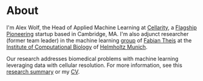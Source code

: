 # About

I'm Alex Wolf, the Head of Applied Machine Learning at [Cellarity](https://cellarity.com/), a [Flagship Pioneering](https://flagshippioneering.com) startup based in Cambridge, MA. I'm also adjunct researcher (former team leader) in the machine learning [group](http://www.helmholtz-muenchen.de/icb/research/groups/machine-learning/overview/index.html) of [Fabian Theis](https://scholar.google.com/citations?user=sqWpn2AAAAAJ&hl=en) at the [Institute of Computational Biology](http://www.helmholtz-muenchen.de/icb/) of [Helmholtz Munich](http://www.helmholtz-muenchen.de/en/index.html).

Our research addresses biomedical problems with machine learning leveraging data with cellular resolution. For more information, see this [research summary](/research) or my [CV](/docs/WolfFA_CV.pdf).

<center>
<a href="http://scholar.google.de/citations?user=1FnOtMoAAAAJ"><span class="fa-stack fa-lg"><i class="fa fa-circle fa-stack-2x"></i><i class="ai ai-google-scholar fa-stack-1x fa-inverse"></i></span></a>
<a href="https://twitter.com/falexwolf"><span class="fa-stack fa-lg"><i class="fa fa-circle fa-stack-2x"></i><i class="fa fa-twitter fa-stack-1x fa-inverse"></i></span></a>
<a href="https://github.com/falexwolf"><span class="fa-stack fa-lg"><i class="fa fa-circle fa-stack-2x"></i><i class="fa fa-github fa-stack-1x fa-inverse"></i></span></a>
<a href="https://linkedin.com/in/falexwolf"><span class="fa-stack fa-lg"><i class="fa fa-circle fa-stack-2x"></i><i class="fa fa-linkedin fa-stack-1x fa-inverse"></i></span></a>
<a href="/docs/WolfFA_CV.pdf"><span class="fa-stack fa-lg"><i class="fa fa-circle fa-stack-2x"></i><i class="ai ai-cv fa-stack-1x fa-inverse"></i></span></a>
</center>
